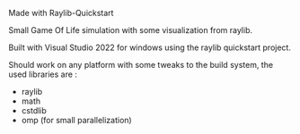 Made with Raylib-Quickstart

Small Game Of Life simulation with some visualization from raylib.

Built with Visual Studio 2022 for windows using the raylib quickstart project. 

Should work on any platform with some tweaks to the build system, the
used libraries are :
 - raylib
 - math
 - cstdlib
 - omp (for small parallelization)
